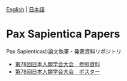 [English](README.md) | [日本語](README.ja.md) 

# Pax Sapientica Papers
Pax Sapienticaの論文執筆・発表資料リポジトリ

- [第78回日本人類学会大会　参照資料](/2024-ASN/ASN78-paper-ja.md)
- [第78回日本人類学会大会　ポスター](/2024-ASN/ASN78-poster-ja.pdf)

